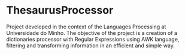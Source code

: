 # ThesaurusProcessor

Project developed in the context of the Languages Processing at Universidade do Minho. The objective of the project is a creation of a dictionaries processor with Regular Expressions using AWK language, filtering and transforming information in an efficient and simple way.
